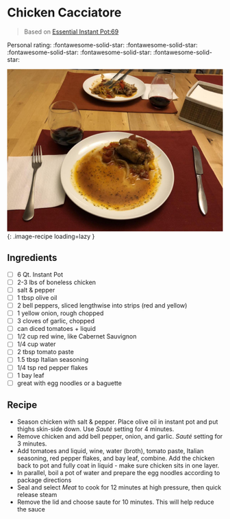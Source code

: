 # Chicken Cacciatore

> Based on [Essential Instant Pot:69](https://smile.amazon.com/Essential-Instant-Pot-Cookbook-Foolproof/dp/0399580883/ref=sr_1_1_sspa?ie=UTF8&qid=1516461807&sr=8-1-spons&keywords=essential+instant+pot&psc=1)

<!-- {cts} rating=5; (User can specify rating on scale of 1-5) -->

Personal rating: :fontawesome-solid-star: :fontawesome-solid-star: :fontawesome-solid-star: :fontawesome-solid-star: :fontawesome-solid-star:

<!-- {cte} -->

<!-- {cts} name_image=chicken_cacciatore.jpg; (User can specify image name) -->

![chicken_cacciatore.jpg](./chicken_cacciatore.jpg){: .image-recipe loading=lazy }

<!-- {cte} -->

## Ingredients

- [ ] 6 Qt. Instant Pot
- [ ] 2-3 lbs of boneless chicken
- [ ] salt & pepper
- [ ] 1 tbsp olive oil
- [ ] 2 bell peppers, sliced lengthwise into strips (red and yellow)
- [ ] 1 yellow onion, rough chopped
- [ ] 3 cloves of garlic, chopped
- [ ] can diced tomatoes + liquid
- [ ] 1/2 cup red wine, like Cabernet Sauvignon
- [ ] 1/4 cup water
- [ ] 2 tbsp tomato paste
- [ ] 1.5 tbsp Italian seasoning
- [ ] 1/4 tsp red pepper flakes
- [ ] 1 bay leaf
- [ ] great with egg noodles or a baguette

## Recipe

- Season chicken with salt & pepper. Place olive oil in instant pot and put thighs skin-side down. Use *Sauté* setting for 4 minutes.
- Remove chicken and add bell pepper, onion, and garlic. *Sauté* setting for 3 minutes.
- Add tomatoes and liquid, wine, water (broth), tomato paste, Italian seasoning, red pepper flakes, and bay leaf, combine. Add the chicken back to pot and fully coat in liquid - make sure chicken sits in one layer.
- In parallel, boil a pot of water and prepare the egg noodles according to package directions
- Seal and select *Meat* to cook for 12 minutes at high pressure, then quick release steam
- Remove the lid and choose saute for 10 minutes. This will help reduce the sauce

